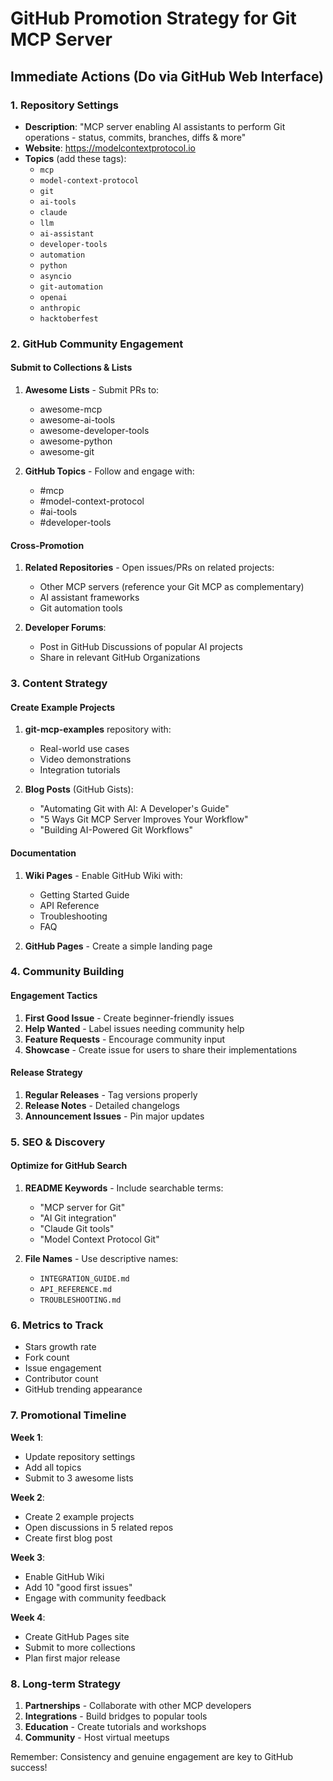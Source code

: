 # GitHub Promotion Strategy for Git MCP Server

## Immediate Actions (Do via GitHub Web Interface)

### 1. Repository Settings
- **Description**: "MCP server enabling AI assistants to perform Git operations - status, commits, branches, diffs & more"
- **Website**: https://modelcontextprotocol.io
- **Topics** (add these tags):
  - `mcp`
  - `model-context-protocol`
  - `git`
  - `ai-tools`
  - `claude`
  - `llm`
  - `ai-assistant`
  - `developer-tools`
  - `automation`
  - `python`
  - `asyncio`
  - `git-automation`
  - `openai`
  - `anthropic`
  - `hacktoberfest`

### 2. GitHub Community Engagement

#### Submit to Collections & Lists
1. **Awesome Lists** - Submit PRs to:
   - awesome-mcp
   - awesome-ai-tools
   - awesome-developer-tools
   - awesome-python
   - awesome-git

2. **GitHub Topics** - Follow and engage with:
   - #mcp
   - #model-context-protocol
   - #ai-tools
   - #developer-tools

#### Cross-Promotion
1. **Related Repositories** - Open issues/PRs on related projects:
   - Other MCP servers (reference your Git MCP as complementary)
   - AI assistant frameworks
   - Git automation tools

2. **Developer Forums**:
   - Post in GitHub Discussions of popular AI projects
   - Share in relevant GitHub Organizations

### 3. Content Strategy

#### Create Example Projects
1. **git-mcp-examples** repository with:
   - Real-world use cases
   - Video demonstrations
   - Integration tutorials

2. **Blog Posts** (GitHub Gists):
   - "Automating Git with AI: A Developer's Guide"
   - "5 Ways Git MCP Server Improves Your Workflow"
   - "Building AI-Powered Git Workflows"

#### Documentation
1. **Wiki Pages** - Enable GitHub Wiki with:
   - Getting Started Guide
   - API Reference
   - Troubleshooting
   - FAQ

2. **GitHub Pages** - Create a simple landing page

### 4. Community Building

#### Engagement Tactics
1. **First Good Issue** - Create beginner-friendly issues
2. **Help Wanted** - Label issues needing community help
3. **Feature Requests** - Encourage community input
4. **Showcase** - Create issue for users to share their implementations

#### Release Strategy
1. **Regular Releases** - Tag versions properly
2. **Release Notes** - Detailed changelogs
3. **Announcement Issues** - Pin major updates

### 5. SEO & Discovery

#### Optimize for GitHub Search
1. **README Keywords** - Include searchable terms:
   - "MCP server for Git"
   - "AI Git integration"
   - "Claude Git tools"
   - "Model Context Protocol Git"

2. **File Names** - Use descriptive names:
   - `INTEGRATION_GUIDE.md`
   - `API_REFERENCE.md`
   - `TROUBLESHOOTING.md`

### 6. Metrics to Track
- Stars growth rate
- Fork count
- Issue engagement
- Contributor count
- GitHub trending appearance

### 7. Promotional Timeline

**Week 1**:
- Update repository settings
- Add all topics
- Submit to 3 awesome lists

**Week 2**:
- Create 2 example projects
- Open discussions in 5 related repos
- Create first blog post

**Week 3**:
- Enable GitHub Wiki
- Add 10 "good first issues"
- Engage with community feedback

**Week 4**:
- Create GitHub Pages site
- Submit to more collections
- Plan first major release

### 8. Long-term Strategy
1. **Partnerships** - Collaborate with other MCP developers
2. **Integrations** - Build bridges to popular tools
3. **Education** - Create tutorials and workshops
4. **Community** - Host virtual meetups

Remember: Consistency and genuine engagement are key to GitHub success!